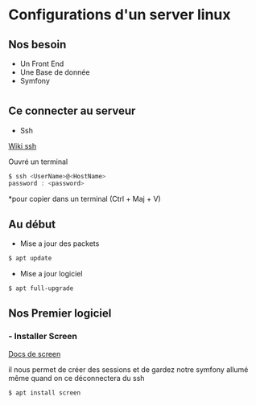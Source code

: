 # Configurations d'un server linux

## Nos besoin

- Un Front End 
- Une Base de donnée
- Symfony

#


## Ce connecter au serveur

- Ssh 

[Wiki ssh](https://fr.wikipedia.org/wiki/Secure_Shell)

Ouvré un terminal

```powershell
$ ssh <UserName>@<HostName>
password : <password>
```

*pour copier dans un terminal (Ctrl + Maj + V)

## Au début

- Mise a jour des packets

```powershell
$ apt update
```

- Mise a jour logiciel

```powershell
$ apt full-upgrade 
```

## Nos Premier logiciel

### - Installer Screen 

[Docs de screen](https://doc.ubuntu-fr.org/screen)

il nous permet de créer des sessions et de gardez notre symfony allumé même quand on ce déconnectera du ssh

```powershell
$ apt install screen
```